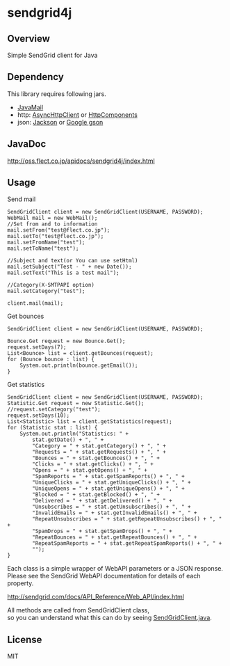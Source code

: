 sendgrid4j
==========

Overview
--------
Simple SendGrid client for Java

Dependency
----------
This library requires following jars.

- [JavaMail](http://www.oracle.com/technetwork/java/javamail/index.html)
- http: [AsyncHttpClient](https://github.com/AsyncHttpClient/async-http-client) or [HttpComponents](http://hc.apache.org/)
- json: [Jackson](https://github.com/FasterXML/jackson) or [Google gson](https://code.google.com/p/google-gson/)

JavaDoc
-------
http://oss.flect.co.jp/apidocs/sendgrid4j/index.html

Usage
-----
Send mail

    SendGridClient client = new SendGridClient(USERNAME, PASSWORD);
    WebMail mail = new WebMail();
    //Set from and to information
    mail.setFrom("test@flect.co.jp");
    mail.setTo("test@flect.co.jp");
    mail.setFromName("test");
    mail.setToName("test");
    
    //Subject and text(or You can use setHtml)
    mail.setSubject("Test - " + new Date());
    mail.setText("This is a test mail");
    
    //Category(X-SMTPAPI option)
    mail.setCategory("test");
    
    client.mail(mail);

Get bounces

    SendGridClient client = new SendGridClient(USERNAME, PASSWORD);
    
    Bounce.Get request = new Bounce.Get();
    request.setDays(7);
    List<Bounce> list = client.getBounces(request);
    for (Bounce bounce : list) {
        System.out.println(bounce.getEmail());
    }

Get statistics

    SendGridClient client = new SendGridClient(USERNAME, PASSWORD);
    Statistic.Get request = new Statistic.Get();
    //request.setCategory("test");
    request.setDays(10);
    List<Statistic> list = client.getStatistics(request);
    for (Statistic stat : list) {
        System.out.println("Statistics: " + 
            stat.getDate() + ", " +
            "Category = " + stat.getCategory() + ", " +
            "Requests = " + stat.getRequests() + ", " +
            "Bounces = " + stat.getBounces() + ", " +
            "Clicks = " + stat.getClicks() + ", " +
            "Opens = " + stat.getOpens() + ", " +
            "SpamReports = " + stat.getSpamReports() + ", " +
            "UniqueClicks = " + stat.getUniqueClicks() + ", " +
            "UniqueOpens = " + stat.getUniqueOpens() + ", " +
            "Blocked = " + stat.getBlocked() + ", " +
            "Delivered = " + stat.getDelivered() + ", " +
            "Unsubscribes = " + stat.getUnsubscribes() + ", " +
            "InvalidEmails = " + stat.getInvalidEmails() + ", " +
            "RepeatUnsubscribes = " + stat.getRepeatUnsubscribes() + ", " +
            "SpamDrops = " + stat.getSpamDrops() + ", " +
            "RepeatBounces = " + stat.getRepeatBounces() + ", " +
            "RepeatSpamReports = " + stat.getRepeatSpamReports() + ", " +
            "");
    }

Each class is a simple wrapper of WebAPI parameters or a JSON response.  
Please see the SendGrid WebAPI documentation for details of each property.

http://sendgrid.com/docs/API_Reference/Web_API/index.html

All methods are called from SendGridClient class,  
so you can understand what this can do by seeing [SendGridClient.java](https://github.com/shunjikonishi/sendgrid4j/blob/master/src/main/java/jp/co/flect/sendgrid/SendGridClient.java).

License
-------
MIT

